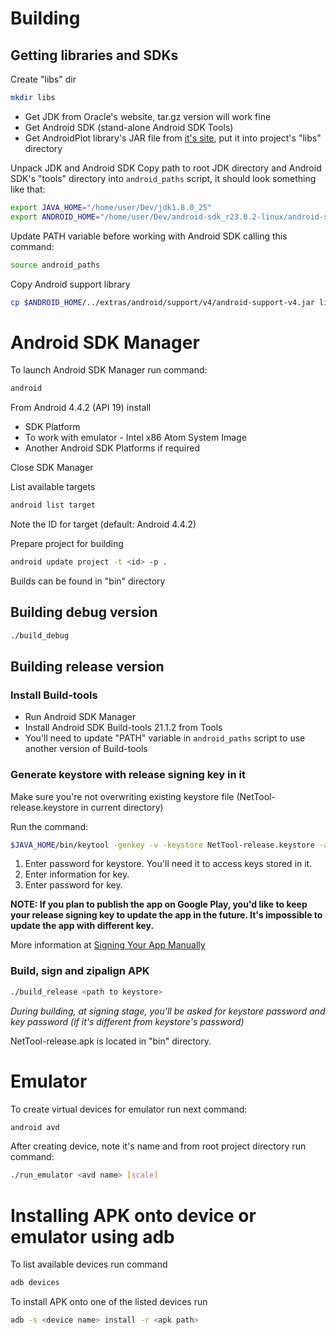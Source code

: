 # Building

## Getting libraries and SDKs

Create "libs" dir

``` bash
mkdir libs
```

* Get JDK from Oracle's website, tar.gz version will work fine
* Get Android SDK (stand-alone Android SDK Tools)
* Get AndroidPlot library's JAR file from [it's site](http://androidplot.com/download/), put it into project's "libs" directory

Unpack JDK and Android SDK
Copy path to root JDK directory and Android SDK's "tools" directory into `android_paths` script, it should look something like that:

``` bash
export JAVA_HOME="/home/user/Dev/jdk1.8.0_25"
export ANDROID_HOME="/home/user/Dev/android-sdk_r23.0.2-linux/android-sdk-linux/tools"
```

Update PATH variable before working with Android SDK calling this command:

``` bash
source android_paths
```

Copy Android support library

``` bash
cp $ANDROID_HOME/../extras/android/support/v4/android-support-v4.jar libs/
```

# Android SDK Manager

To launch Android SDK Manager run command:

``` bash
android
```

From Android 4.4.2 (API 19) install

* SDK Platform
* To work with emulator - Intel x86 Atom System Image
* Another Android SDK Platforms if required

Close SDK Manager

List available targets

``` bash
android list target
```

Note the ID for target (default: Android 4.4.2)

Prepare project for building

``` bash
android update project -t <id> -p .
```

Builds can be found in "bin" directory

## Building debug version

``` bash
./build_debug
```

## Building release version

### Install Build-tools

* Run Android SDK Manager
* Install Android SDK Build-tools 21.1.2 from Tools
* You'll need to update "PATH" variable in `android_paths` script to use another version of Build-tools

### Generate keystore with release signing key in it

Make sure you're not overwriting existing keystore file (NetTool-release.keystore in current directory)

Run the command:

``` bash
$JAVA_HOME/bin/keytool -genkey -v -keystore NetTool-release.keystore -alias NetTool-key -keyalg RSA -keysize 2048 -validity 10000
```

1. Enter password for keystore. You'll need it to access keys stored in it.
2. Enter information for key.
3. Enter password for key.

**NOTE: If you plan to publish the app on Google Play, you'd like to keep your release signing key to update the app in the future. It's impossible to update the app with different key.**

More information at [Signing Your App Manually](http://developer.android.com/tools/publishing/app-signing.html#signing-manually)

### Build, sign and zipalign APK

``` bash
./build_release <path to keystore>
```

*During building, at signing stage, you'll be asked for keystore password and key password (if it's different from keystore's password)*

NetTool-release.apk is located in "bin" directory.

# Emulator

To create virtual devices for emulator run next command:

``` bash
android avd
```

After creating device, note it's name and from root project directory run command:

``` bash
./run_emulator <avd name> [scale]
```

# Installing APK onto device or emulator using adb

To list available devices run command

``` bash
adb devices
```

To install APK onto one of the listed devices run

``` bash
adb -s <device name> install -r <apk path>
```
